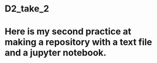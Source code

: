 # D2_take_2
# Here is my second practice at making a repository with a text file and a jupyter notebook.
